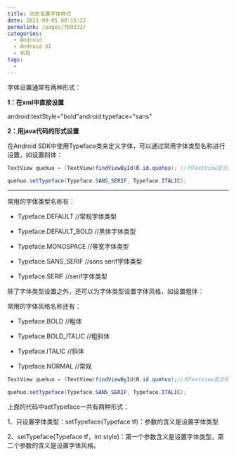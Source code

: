```yaml
---
title: 动态设置字体样式
date: 2021-09-05 08:15:22
permalink: /pages/fb9332/
categories:
  - Android
  - Android UI
  - 布局
tags:
  - 
---
```

字体设置通常有两种形式：

**1：在xml中直接设置**

android:textStyle="bold"android:typeface="sans"

**2：用java代码的形式设置**

在Android SDK中使用Typeface类来定义字体，可以通过常用字体类型名称进行设置，如设置斜体：

```java
TextView quehuo = (TextView)findViewById(R.id.quehuo); //为TextView显示的字体设置样式

quehuo.setTypeface(Typeface.SANS_SERIF, Typeface.ITALIC);
```



-------------------

常用的字体类型名称有：

* Typeface.DEFAULT //常规字体类型

* Typeface.DEFAULT_BOLD //黑体字体类型

* Typeface.MONOSPACE //等宽字体类型

* Typeface.SANS_SERIF //sans serif字体类型

* Typeface.SERIF //serif字体类型

除了字体类型设置之外，还可以为字体类型设置字体风格，如设置粗体：

常用的字体风格名称还有：

* Typeface.BOLD //粗体

* Typeface.BOLD_ITALIC //粗斜体

* Typeface.ITALIC //斜体

* Typeface.NORMAL //常规

```java
TextView quehuo = (TextView)findViewById(R.id.quehuo);//为TextView显示的字体设置样式

quehuo.setTypeface(Typeface.SANS_SERIF, Typeface.ITALIC);
```

上面的代码中setTypeface一共有两种形式：

1、只设置字体类型：setTypeface(Typeface tf)：参数的含义是设置字体类型

2、setTypeface(Typeface tf，int style)：第一个参数含义是设置字体类型，第二个参数的含义是设置字体风格。
